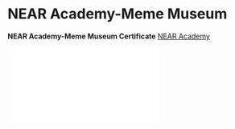 # NEAR Academy-Meme Museum

**NEAR Academy-Meme Museum Certificate**
[NEAR Academy](https://near.academy/certificate/lalmazari)

![NEAR Academy-Meme Museum](a4.pdf)

